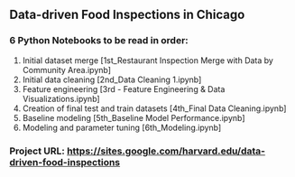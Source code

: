 ## Data-driven Food Inspections in Chicago

### 6 Python Notebooks to be read in order:

1. Initial dataset merge [1st_Restaurant Inspection Merge with Data by Community Area.ipynb]
2. Initial data cleaning [2nd_Data Cleaning 1.ipynb]
3. Feature engineering [3rd - Feature Engineering & Data Visualizations.ipynb]
4. Creation of final test and train datasets [4th_Final Data Cleaning.ipynb]
5. Baseline modeling [5th_Baseline Model Performance.ipynb]
6. Modeling and parameter tuning [6th_Modeling.ipynb]

### Project URL: https://sites.google.com/harvard.edu/data-driven-food-inspections

